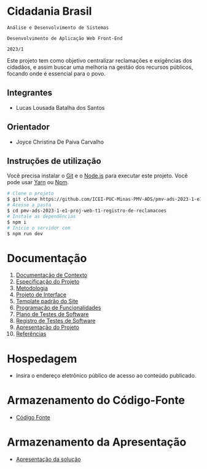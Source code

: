 # Cidadania Brasil

`Análise e Desenvolvimento de Sistemas`

`Desenvolvimento de Aplicação Web Front-End`

`2023/1`

Este projeto tem como objetivo centralizar reclamações e exigências dos cidadãos, e assim buscar uma melhoria na gestão dos recursos públicos, focando onde é essencial para o povo.

## Integrantes

* Lucas Lousada Batalha dos Santos

## Orientador

* Joyce Christina De Paiva Carvalho

## Instruções de utilização

Você precisa instalar o [Git](https://git-scm.com/downloads) e o [Node.js](https://nodejs.org/en/download/) para executar este projeto.
Você pode usar [Yarn](https://yarnpkg.com/) ou [Npm](https://nodejs.org/en/download/).

```bash
# Clone o projeto
$ git clone https://github.com/ICEI-PUC-Minas-PMV-ADS/pmv-ads-2023-1-e1-proj-web-t1-registro-de-reclamacoes.git
# Acesse a pasta
$ cd pmv-ads-2023-1-e1-proj-web-t1-registro-de-reclamacoes
# Instale as dependências
$ npm i
# Inicie o servidor com
$ npm run dev
```

# Documentação

<ol>
<li><a href="docs/01-Documentação de Contexto.md"> Documentação de Contexto</a></li>
<li><a href="docs/02-Especificação do Projeto.md"> Especificação do Projeto</a></li>
<li><a href="docs/03-Metodologia.md"> Metodologia</a></li>
<li><a href="docs/04-Projeto de Interface.md"> Projeto de Interface</a></li>
<li><a href="docs/06-Template padrão do Site.md"> Template padrão do Site</a></li>
<li><a href="docs/07-Programação de Funcionalidades.md"> Programação de Funcionalidades</a></li>
<li><a href="docs/08-Plano de Testes de Software.md"> Plano de Testes de Software</a></li>
<li><a href="docs/09-Registro de Testes de Software.md"> Registro de Testes de Software</a></li>
<li><a href="docs/10-Apresentação do Projeto.md"> Apresentação do Projeto</a></li>
<li><a href="docs/11-Referências.md"> Referências</a></li>
</ol>

# Hospedagem

* Insira o endereço eletrônico público de acesso ao conteúdo publicado. 

# Armazenamento do Código-Fonte

* <a href="src/README.md">Código Fonte</a>

# Armazenamento da Apresentação

* <a href="presentation/README.md">Apresentação da solução</a>

